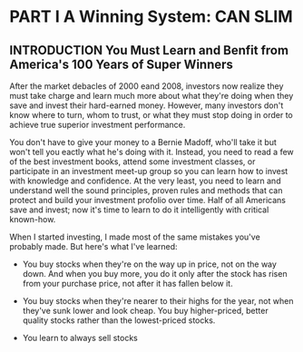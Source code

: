 # PART I A Winning System: CAN SLIM

## INTRODUCTION You Must Learn and Benfit from America's 100 Years of Super Winners

After the market debacles of 2000 eand 2008, investors now realize they must take charge and learn much more about what they're doing when they save and invest their hard-earned money. However, many investors don't know where to turn, whom to trust, or what they must stop doing in order to achieve true superior investment performance.

You don't have to give your money to a Bernie Madoff, who'll take it but won't tell you eactly what he's doing with it. Instead, you need to read a few of the best investment books, attend some investment classes, or participate in an investment meet-up group so you can learn how to invest with knowledge and confidence. At the very least, you need to learn and understand well the sound principles, proven rules and methods that can protect and build your investment profolio over time. Half of all Americans save and invest; now it's time to learn to do it intelligently with critical known-how. 

When I started investing, I made most of the same mistakes you've probably made. But here's what I've learned:

- You buy stocks when they're on the way up in price, not on the way down. And when you buy more, you do it only after the stock has risen from your purchase price, not after it has fallen below it.

- You buy stocks when they're nearer to their highs for the year, not when they've sunk lower and look cheap. You buy higher-priced, better quality stocks rather than the lowest-priced stocks.

- You learn to always sell stocks 
